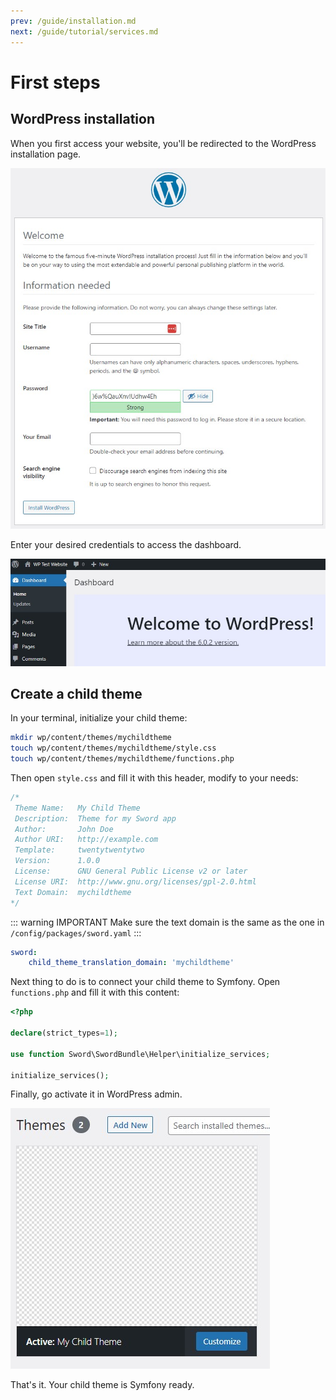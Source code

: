 ```yaml
---
prev: /guide/installation.md
next: /guide/tutorial/services.md
---
```


# First steps

## WordPress installation

When you first access your website, you'll be redirected to the WordPress installation page.

![WordPress installation page](/images/wordpress-installation.jpg)

Enter your desired credentials to access the dashboard.

![WordPress dashboard](/images/wordpress-dashboard.jpg)

## Create a child theme

In your terminal, initialize your child theme:

```bash
mkdir wp/content/themes/mychildtheme
touch wp/content/themes/mychildtheme/style.css
touch wp/content/themes/mychildtheme/functions.php
```

Then open `style.css` and fill it with this header, modify to your needs:

```css
/*
 Theme Name:   My Child Theme
 Description:  Theme for my Sword app
 Author:       John Doe
 Author URI:   http://example.com
 Template:     twentytwentytwo
 Version:      1.0.0
 License:      GNU General Public License v2 or later
 License URI:  http://www.gnu.org/licenses/gpl-2.0.html
 Text Domain:  mychildtheme
*/
```

::: warning IMPORTANT
Make sure the text domain is the same as the one in `/config/packages/sword.yaml`
:::

```yaml
sword:
    child_theme_translation_domain: 'mychildtheme'
```

Next thing to do is to connect your child theme to Symfony. Open `functions.php` and fill it with this content:

```php
<?php

declare(strict_types=1);

use function Sword\SwordBundle\Helper\initialize_services;

initialize_services();
```

Finally, go activate it in WordPress admin.

![WordPress theme](/images/wordpress-child-theme.jpg)

That's it. Your child theme is Symfony ready.